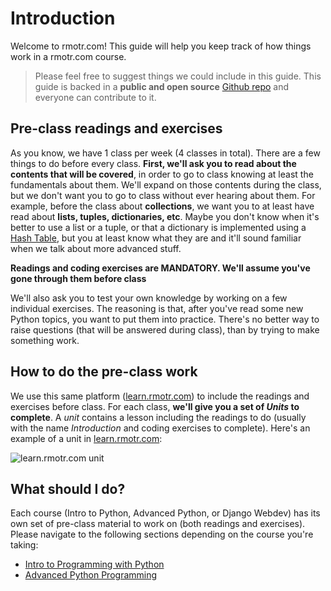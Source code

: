 # Introduction

Welcome to rmotr.com! This guide will help you keep track of how things work in a rmotr.com course.

> Please feel free to suggest things we could include in this guide. This guide is backed in a **public and open source** [Github repo](https://github.com/rmotr-curriculum/pyp-students-guide) and everyone can contribute to it.

## Pre-class readings and exercises

As you know, we have 1 class per week (4 classes in total). There are a few things to do before every class. **First, we'll ask you to read about the contents that will be covered**, in order to go to class knowing at least the fundamentals about them. We'll expand on those contents during the class, but we don't want you to go to class without ever hearing about them. For example, before the class about **collections**, we want you to at least have read about **lists, tuples, dictionaries, etc**. Maybe you don't know when it's better to use a list or a tuple, or that a dictionary is implemented using a [Hash Table](https://en.wikipedia.org/wiki/Hash_table), but you at least know what they are and it'll sound familiar when we talk about more advanced stuff.

**Readings and coding exercises are MANDATORY. We'll assume you've gone through them before class**

We'll also ask you to test your own knowledge by working on a few individual exercises. The reasoning is that, after you've read some new Python topics, you want to put them into practice. There's no better way to raise questions (that will be answered during class), than by trying to make something work.

## How to do the pre-class work

We use this same platform ([learn.rmotr.com](http://learn.rmotr.com/)) to include the readings and exercises before class. For each class, **we'll give you a set of _Units_ to complete**. A _unit_ contains a lesson including the readings to do (usually with the name _Introduction_ and coding exercises to complete). Here's an example of a unit in [learn.rmotr.com](http://learn.rmotr.com):

![learn.rmotr.com unit](http://i.imgur.com/a7vWBXc.png)

## What should I do?

Each course (Intro to Python, Advanced Python, or Django Webdev) has its own set of pre-class material to work on (both readings and exercises). Please navigate to the following sections depending on the course you're taking:

* [Intro to Programming with Python](http://learn.rmotr.com/python/rmotrcom-students-guide/introduction/intro-to-python)
* [Advanced Python Programming](http://learn.rmotr.com/python/rmotrcom-students-guide/introduction/advanced-python)
